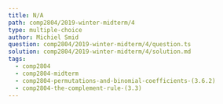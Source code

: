 ```yaml
---
title: N/A
path: comp2804/2019-winter-midterm/4
type: multiple-choice
author: Michiel Smid
question: comp2804/2019-winter-midterm/4/question.ts
solution: comp2804/2019-winter-midterm/4/solution.md
tags:
  - comp2804
  - comp2804-midterm
  - comp2804-permutations-and-binomial-coefficients-(3.6.2)
  - comp2804-the-complement-rule-(3.3)
---
```

